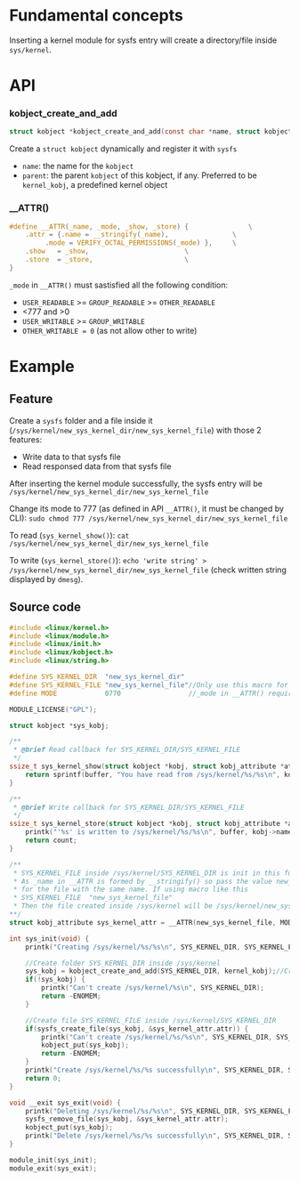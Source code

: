 # Fundamental concepts

Inserting a kernel module for sysfs entry will create a directory/file inside ``sys/kernel``.

# API

### kobject_create_and_add

```c
struct kobject *kobject_create_and_add(const char *name, struct kobject *parent);
```

Create a ``struct kobject`` dynamically and register it with ``sysfs``

* ``name``: the name for the ``kobject``
* ``parent``: the parent ``kobject`` of this kobject, if any. Preferred to be ``kernel_kobj``, a predefined kernel object

### __ATTR()

```c
#define __ATTR(_name, _mode, _show, _store) {				\
	.attr = {.name = __stringify(_name),				\
		 .mode = VERIFY_OCTAL_PERMISSIONS(_mode) },		\
	.show	= _show,						\
	.store	= _store,						\
}
```

``_mode`` in ``__ATTR()`` must sastisfied all the following condition:

* ``USER_READABLE`` >= ``GROUP_READABLE`` >= ``OTHER_READABLE``
* <777 and >0
* ``USER_WRITABLE`` >= ``GROUP_WRITABLE``
* ``OTHER_WRITABLE = 0`` (as not allow other to write)

# Example

## Feature

Create a ``sysfs`` folder and a file inside it (``/sys/kernel/new_sys_kernel_dir/new_sys_kernel_file``) with those 2 features:

* Write data to that sysfs file
* Read responsed data from that sysfs file

After inserting the kernel module successfully, the sysfs entry will be ``/sys/kernel/new_sys_kernel_dir/new_sys_kernel_file``

Change its mode to 777 (as defined in API ``__ATTR()``, it must be changed by CLI): ``sudo chmod 777 /sys/kernel/new_sys_kernel_dir/new_sys_kernel_file``
 
To read (``sys_kernel_show()``): ``cat /sys/kernel/new_sys_kernel_dir/new_sys_kernel_file``

To write (``sys_kernel_store()``): ``echo 'write string' > /sys/kernel/new_sys_kernel_dir/new_sys_kernel_file`` (check written string displayed by ``dmesg``).

## Source code

```c
#include <linux/kernel.h>
#include <linux/module.h>
#include <linux/init.h>
#include <linux/kobject.h>
#include <linux/string.h>

#define SYS_KERNEL_DIR	"new_sys_kernel_dir"
#define SYS_KERNEL_FILE	"new_sys_kernel_file"//Only use this macro for debugging
#define MODE 			0770				 //_mode in __ATTR() requires OTHER_WRITABLE = 0

MODULE_LICENSE("GPL");

struct kobject *sys_kobj;

/**
 * @brief Read callback for SYS_KERNEL_DIR/SYS_KERNEL_FILE
 */
ssize_t sys_kernel_show(struct kobject *kobj, struct kobj_attribute *attr, char *buffer) {
	return sprintf(buffer, "You have read from /sys/kernel/%s/%s\n", kobj->name, attr->attr.name);
}

/**
 * @brief Write callback for SYS_KERNEL_DIR/SYS_KERNEL_FILE
 */
ssize_t sys_kernel_store(struct kobject *kobj, struct kobj_attribute *attr, const char *buffer, size_t count) {
	printk("'%s' is written to /sys/kernel/%s/%s\n", buffer, kobj->name, attr->attr.name);
	return count;
}

/**
 * SYS_KERNEL_FILE inside /sys/kernel/SYS_KERNEL_DIR is init in this function
 * As _name in __ATTR is formed by __stringify() so pass the value new_sys_kernel_file
 * for the file with the same name. If using macro like this
 * SYS_KERNEL_FILE	"new_sys_kernel_file" 
 * Then the file created inside /sys/kernel will be /sys/kernel/new_sys_kernel_dir/'new_sys_kernel_file'
**/
struct kobj_attribute sys_kernel_attr = __ATTR(new_sys_kernel_file, MODE, sys_kernel_show, sys_kernel_store);

int sys_init(void) {
	printk("Creating /sys/kernel/%s/%s\n", SYS_KERNEL_DIR, SYS_KERNEL_FILE);

	//Create folder SYS_KERNEL_DIR inside /sys/kernel
	sys_kobj = kobject_create_and_add(SYS_KERNEL_DIR, kernel_kobj);//Create sys_kobj dynamically
	if(!sys_kobj) {
		printk("Can't create /sys/kernel/%s\n", SYS_KERNEL_DIR);
		return -ENOMEM;
	}

	//Create file SYS_KERNEL_FILE inside /sys/kernel/SYS_KERNEL_DIR
	if(sysfs_create_file(sys_kobj, &sys_kernel_attr.attr)) {
		printk("Can't create /sys/kernel/%s/%s\n", SYS_KERNEL_DIR, SYS_KERNEL_FILE);
		kobject_put(sys_kobj);
		return -ENOMEM;
	}
	printk("Create /sys/kernel/%s/%s successfully\n", SYS_KERNEL_DIR, SYS_KERNEL_FILE);
	return 0;
}

void __exit sys_exit(void) {
	printk("Deleting /sys/kernel/%s/%s\n", SYS_KERNEL_DIR, SYS_KERNEL_FILE);
	sysfs_remove_file(sys_kobj, &sys_kernel_attr.attr);
	kobject_put(sys_kobj);
	printk("Delete /sys/kernel/%s/%s successfully\n", SYS_KERNEL_DIR, SYS_KERNEL_FILE);
}

module_init(sys_init);
module_exit(sys_exit);
```
